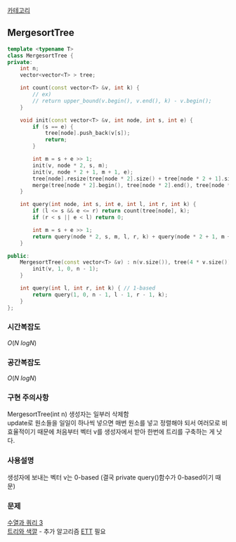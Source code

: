 [카테고리](/README.md)
## MergesortTree
```cpp
template <typename T>
class MergesortTree {
private:
    int n;
    vector<vector<T> > tree;

    int count(const vector<T> &v, int k) {
        // ex)
        // return upper_bound(v.begin(), v.end(), k) - v.begin();
    }

    void init(const vector<T> &v, int node, int s, int e) {
        if (s == e) {
            tree[node].push_back(v[s]);
            return;
        }

        int m = s + e >> 1;
        init(v, node * 2, s, m);
        init(v, node * 2 + 1, m + 1, e);
        tree[node].resize(tree[node * 2].size() + tree[node * 2 + 1].size());
        merge(tree[node * 2].begin(), tree[node * 2].end(), tree[node * 2 + 1].begin(), tree[node * 2 + 1].end(), tree[node].begin());
    }

    int query(int node, int s, int e, int l, int r, int k) {
        if (l <= s && e <= r) return count(tree[node], k);
        if (r < s || e < l) return 0;

        int m = s + e >> 1;
        return query(node * 2, s, m, l, r, k) + query(node * 2 + 1, m + 1, e, l, r, k);
    }

public:
    MergesortTree(const vector<T> &v) : n(v.size()), tree(4 * v.size()) {
        init(v, 1, 0, n - 1);
    }

    int query(int l, int r, int k) { // 1-based
        return query(1, 0, n - 1, l - 1, r - 1, k);
    }
};
```
### 시간복잡도 
$O(N~logN)$   

### 공간복잡도 
$O(N~logN)$   

### 구현 주의사항
MergesortTree(int n) 생성자는 일부러 삭제함    
update로 원소들을 일일이 하나씩 넣으면 매번 원소를 넣고 정렬해야 되서 여러모로 비효율적이기 때문에 처음부터 벡터 v를 생성자에서 받아 한번에 트리를 구축하는 게 낫다.   

### 사용설명
생성자에 보내는 벡터 v는 0-based (결국 private query()함수가 0-based이기 때문)

### 문제
[수열과 쿼리 3](https://www.acmicpc.net/problem/13544)   
[트리와 색깔](https://www.acmicpc.net/problem/15899) - 추가 알고리즘 [ETT](/그래프%20이론/트리/Euler%20Tour%20Technique.md) 필요